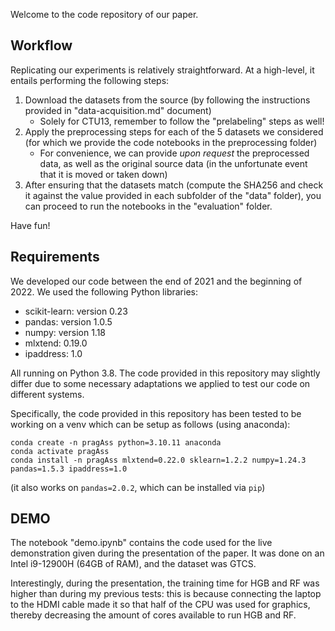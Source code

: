 Welcome to the code repository of our paper. 

## Workflow

Replicating our experiments is relatively straightforward. At a high-level, it entails performing the following steps:

1) Download the datasets from the source (by following the instructions provided in "data-acquisition.md" document)
   * Solely for CTU13, remember to follow the "prelabeling" steps as well!
2) Apply the preprocessing steps for each of the 5 datasets we considered (for which we provide the code notebooks in the preprocessing folder)
   *  For convenience, we can provide _upon request_ the preprocessed data, as well as the original source data (in the unfortunate event that it is moved or taken down)
3) After ensuring that the datasets match (compute the SHA256 and check it against the value provided in each subfolder of the "data" folder), you can proceed to run the notebooks in the "evaluation" folder.

Have fun!

## Requirements

We developed our code between the end of 2021 and the beginning of 2022. We used the following Python libraries:

* scikit-learn: version 0.23
* pandas: version 1.0.5
* numpy: version 1.18
* mlxtend: 0.19.0
* ipaddress: 1.0

All running on Python 3.8. The code provided in this repository may slightly differ due to some necessary adaptations we applied to test our code on different systems. 


Specifically, the code provided in this repository has been tested to be working on a venv which can be setup as follows (using anaconda):

```
conda create -n pragAss python=3.10.11 anaconda
conda activate pragAss
conda install -n pragAss mlxtend=0.22.0 sklearn=1.2.2 numpy=1.24.3 pandas=1.5.3 ipaddress=1.0
```

(it also works on ```pandas=2.0.2```, which can be installed via ```pip```)

## DEMO

The notebook "demo.ipynb" contains the code used for the live demonstration given during the presentation of the paper. It was done on an Intel i9-12900H (64GB of RAM), and the dataset was GTCS. 

Interestingly, during the presentation, the training time for HGB and RF was higher than during my previous tests: this is because connecting the laptop to the HDMI cable made it so that half of the CPU was used for graphics, thereby decreasing the amount of cores available to run HGB and RF. 